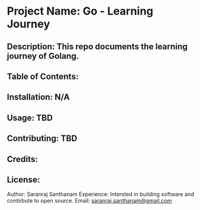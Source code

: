 
# Project Name: Go - Learning Journey
##  Description: This repo documents the learning journey of Golang.

##  Table of Contents:

## Installation: N/A
## Usage: TBD
## Contributing: TBD
## Credits:
## License:

Author: Saranraj Santhanam
Experience: Intersted in building software and contirbute to open source.
Email: saranraj.santhanam@gmail.com
